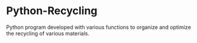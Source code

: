 # Python-Recycling

Python program developed with various functions to organize and optimize the recycling of various materials. 

